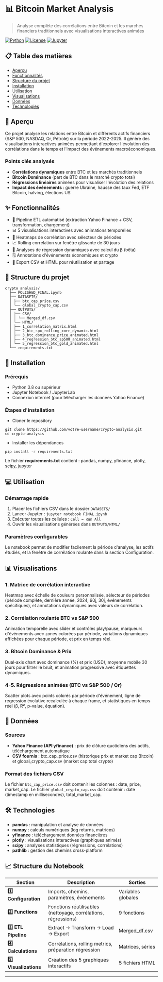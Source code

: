 # 📊 Bitcoin Market Analysis

> Analyse complète des corrélations entre Bitcoin et les marchés financiers traditionnels avec visualisations interactives animées

[![Python](https://img.shields.io/badge/Python-3.8+-blue.svg)](https://www.python.org/downloads/)
[![License](https://img.shields.io/badge/License-MIT-green.svg)](LICENSE)
[![Jupyter](https://img.shields.io/badge/Jupyter-Notebook-orange.svg)](https://jupyter.org/)

## 📋 Table des matières

- [Aperçu](#aperçu)
- [Fonctionnalités](#fonctionnalités)
- [Structure du projet](#structure-du-projet)
- [Installation](#installation)
- [Utilisation](#utilisation)
- [Visualisations](#visualisations)
- [Données](#données)
- [Technologies](#technologies)

## 🎯 Aperçu

Ce projet analyse les relations entre Bitcoin et différents actifs financiers (S&P 500, NASDAQ, Or, Pétrole) sur la période 2022-2025. Il génère des visualisations interactives animées permettant d'explorer l'évolution des corrélations dans le temps et l'impact des événements macroéconomiques.

### Points clés analysés

- **Corrélations dynamiques** entre BTC et les marchés traditionnels
- **Bitcoin Dominance** (part de BTC dans le marché crypto total)
- **Régressions linéaires** animées pour visualiser l'évolution des relations
- **Impact des événements** : guerre Ukraine, hausse des taux Fed, ETF Bitcoin, halving, élections US

## ✨ Fonctionnalités

- 🔄 Pipeline ETL automatisé (extraction Yahoo Finance + CSV, transformation, chargement)
- 📊 5 visualisations interactives avec animations temporelles
- 🎨 Heatmaps de corrélation avec sélecteur de périodes
- 📈 Rolling correlation sur fenêtre glissante de 30 jours
- 🎯 Analyses de régression dynamiques avec calcul du β (bêta)
- 🗓️ Annotations d'événements économiques et crypto
- 💾 Export CSV et HTML pour réutilisation et partage


## 📁 Structure du projet

```
crypto_analysis/
  ├── POLISHED_FINAL.ipynb
  ├── DATASETS/
  │ ├── btc_cap_price.csv
  │ └── global_crypto_cap.csv
  ├── OUTPUTS/
  │ ├── CSV/
  │ │ └── Merged_df.csv
  │ └── HTML/
  │ ├── 1_correlation_matrix.html
  │ ├── 2_btc_spx_rolling_corr_dynamic.html
  │ ├── 3_btc_dominance_price_animated.html
  │ ├── 4_regression_btc_sp500_animated.html
  │ └── 5_regression_btc_gold_animated.html
  └── requirements.txt
```

## 🚀 Installation

### Prérequis

- Python 3.8 ou supérieur
- Jupyter Notebook / JupyterLab
- Connexion internet (pour télécharger les données Yahoo Finance)

### Étapes d'installation
- Cloner le repository
```  
git clone https://github.com/votre-username/crypto-analysis.git
cd crypto-analysis
```

- Installer les dépendances


```
pip install -r requirements.txt
```


Le fichier **requirements.txt** contient : pandas, numpy, yfinance, plotly, scipy, jupyter

## 💻 Utilisation

### Démarrage rapide

1. Placer les fichiers CSV dans le dossier `DATASETS/`
2. Lancer Jupyter : `jupyter notebook FINAL.ipynb`
3. Exécuter toutes les cellules : `Cell → Run All`
4. Ouvrir les visualisations générées dans `OUTPUTS/HTML/`

### Paramètres configurables

Le notebook permet de modifier facilement la période d'analyse, les actifs étudiés, et la fenêtre de corrélation roulante dans la section Configuration.

## 📊 Visualisations

### 1. Matrice de corrélation interactive
Heatmap avec échelle de couleurs personnalisée, sélecteur de périodes (période complète, dernière année, 2024, 90j, 30j, événements spécifiques), et annotations dynamiques avec valeurs de corrélation.

### 2. Corrélation roulante BTC vs S&P 500
Animation temporelle avec slider et contrôles play/pause, marqueurs d'événements avec zones colorées par période, variations dynamiques affichées pour chaque période, et prix en temps réel.

### 3. Bitcoin Dominance & Prix
Dual-axis chart avec dominance (%) et prix (USD), moyenne mobile 30 jours pour filtrer le bruit, et animation progressive avec étiquettes dynamiques.

### 4-5. Régressions animées (BTC vs S&P 500 / Or)
Scatter plots avec points colorés par période d'événement, ligne de régression évolutive recalculée à chaque frame, et statistiques en temps réel (β, R², p-value, équation).

## 📁 Données

### Sources
- **Yahoo Finance (API yfinance)** : prix de clôture quotidiens des actifs, téléchargement automatique
- **CSV fournis** : btc_cap_price.csv (historique prix et market cap Bitcoin) et global_crypto_cap.csv (market cap total crypto)

### Format des fichiers CSV

Le fichier `btc_cap_price.csv` doit contenir les colonnes : date, price, market_cap. Le fichier `global_crypto_cap.csv` doit contenir : date (timestamp en millisecondes), total_market_cap.

## 🛠️ Technologies

- **pandas** : manipulation et analyse de données
- **numpy** : calculs numériques (log returns, matrices)
- **yfinance** : téléchargement données financières
- **plotly** : visualisations interactives (graphiques animés)
- **scipy** : analyses statistiques (régressions, corrélations)
- **pathlib** : gestion des chemins cross-platform

## 📈 Structure du Notebook

| Section | Description | Sorties |
|---------|-------------|---------|
| **1️⃣ Configuration** | Imports, chemins, paramètres, événements | Variables globales |
| **2️⃣ Functions** | Fonctions réutilisables (nettoyage, corrélations, régressions) | 9 fonctions |
| **3️⃣ ETL Pipeline** | Extract → Transform → Load → Export | Merged_df.csv |
| **4️⃣ Calculations** | Corrélations, rolling metrics, préparation régression | Matrices, séries |
| **5️⃣ Visualizations** | Création des 5 graphiques interactifs | 5 fichiers HTML |



---



